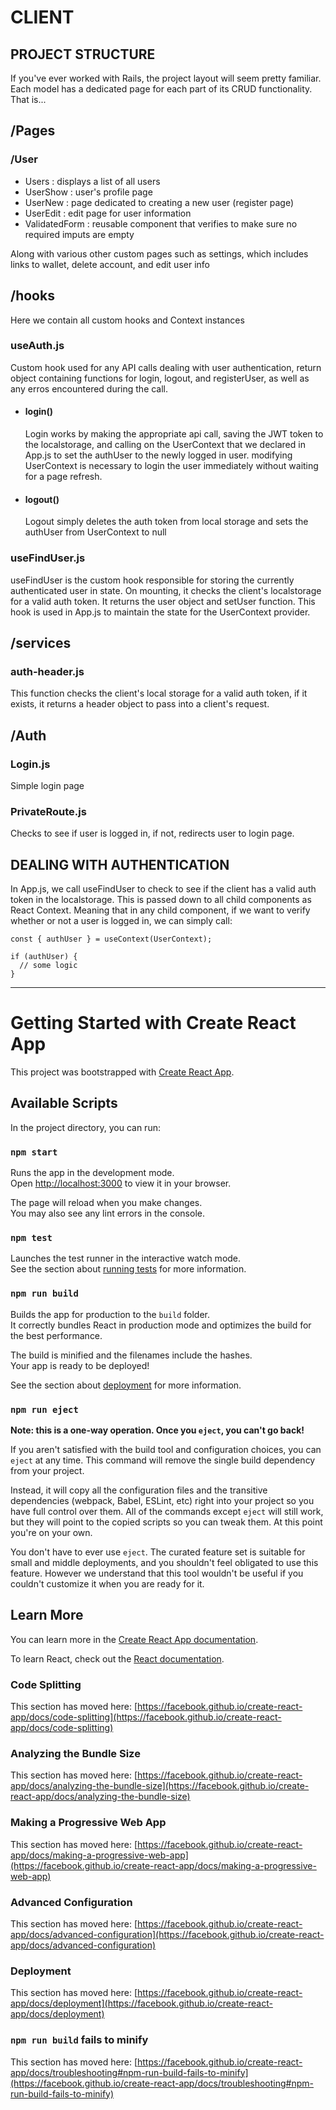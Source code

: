 # CLIENT

## PROJECT STRUCTURE
If you've ever worked with Rails, the project layout will seem pretty familiar.
Each model has a dedicated page for each part of its CRUD functionality. That is...

## /Pages
### /User
* Users : displays a list of all users 
* UserShow : user's profile page
* UserNew : page dedicated to creating a new user (register page)
* UserEdit : edit page for user information
* ValidatedForm : reusable component that verifies to make sure no required imputs are empty

Along with various other custom pages such as settings, which includes links to wallet, delete account, and edit user info

## /hooks
Here we contain all custom hooks and Context instances
### useAuth.js
Custom hook used for any API calls dealing with user authentication, 
return object containing functions for login, logout, and registerUser, as well as any erros encountered during the call.
* #### login()
  Login works by making the appropriate api call, saving the JWT token to the localstorage, and calling on the UserContext that we declared in App.js to set the authUser to the newly logged in user. modifying UserContext is necessary to login the user immediately without waiting for a page refresh.
* #### logout()
  Logout simply deletes the auth token from local storage and sets the authUser from UserContext to null

### useFindUser.js
useFindUser is the custom hook responsible for storing the currently authenticated user in state. On mounting, it 
checks the client's localstorage for a valid auth token. It returns the user object and setUser function.
This hook is used in App.js to maintain the state for the UserContext provider.

## /services
### auth-header.js
This function checks the client's local storage for a valid auth token, if it exists, it returns a header 
object to pass into a client's request.

## /Auth
### Login.js
Simple login page

### PrivateRoute.js
Checks to see if user is logged in, if not, redirects user to login page.

## DEALING WITH AUTHENTICATION
In App.js, we call useFindUser to check to see if the client has a valid auth token in the localstorage. 
This is passed down to all child components as React Context. Meaning that in any child component, if we want 
to verify whether or not a user is logged in, we can simply call:

~~~
const { authUser } = useContext(UserContext);

if (authUser) {
  // some logic
}
~~~

---

# Getting Started with Create React App

This project was bootstrapped with [Create React App](https://github.com/facebook/create-react-app).

## Available Scripts

In the project directory, you can run:

### `npm start`

Runs the app in the development mode.\
Open [http://localhost:3000](http://localhost:3000) to view it in your browser.

The page will reload when you make changes.\
You may also see any lint errors in the console.

### `npm test`

Launches the test runner in the interactive watch mode.\
See the section about [running tests](https://facebook.github.io/create-react-app/docs/running-tests) for more information.

### `npm run build`

Builds the app for production to the `build` folder.\
It correctly bundles React in production mode and optimizes the build for the best performance.

The build is minified and the filenames include the hashes.\
Your app is ready to be deployed!

See the section about [deployment](https://facebook.github.io/create-react-app/docs/deployment) for more information.

### `npm run eject`

**Note: this is a one-way operation. Once you `eject`, you can't go back!**

If you aren't satisfied with the build tool and configuration choices, you can `eject` at any time. This command will remove the single build dependency from your project.

Instead, it will copy all the configuration files and the transitive dependencies (webpack, Babel, ESLint, etc) right into your project so you have full control over them. All of the commands except `eject` will still work, but they will point to the copied scripts so you can tweak them. At this point you're on your own.

You don't have to ever use `eject`. The curated feature set is suitable for small and middle deployments, and you shouldn't feel obligated to use this feature. However we understand that this tool wouldn't be useful if you couldn't customize it when you are ready for it.

## Learn More

You can learn more in the [Create React App documentation](https://facebook.github.io/create-react-app/docs/getting-started).

To learn React, check out the [React documentation](https://reactjs.org/).

### Code Splitting

This section has moved here: [https://facebook.github.io/create-react-app/docs/code-splitting](https://facebook.github.io/create-react-app/docs/code-splitting)

### Analyzing the Bundle Size

This section has moved here: [https://facebook.github.io/create-react-app/docs/analyzing-the-bundle-size](https://facebook.github.io/create-react-app/docs/analyzing-the-bundle-size)

### Making a Progressive Web App

This section has moved here: [https://facebook.github.io/create-react-app/docs/making-a-progressive-web-app](https://facebook.github.io/create-react-app/docs/making-a-progressive-web-app)

### Advanced Configuration

This section has moved here: [https://facebook.github.io/create-react-app/docs/advanced-configuration](https://facebook.github.io/create-react-app/docs/advanced-configuration)

### Deployment

This section has moved here: [https://facebook.github.io/create-react-app/docs/deployment](https://facebook.github.io/create-react-app/docs/deployment)

### `npm run build` fails to minify

This section has moved here: [https://facebook.github.io/create-react-app/docs/troubleshooting#npm-run-build-fails-to-minify](https://facebook.github.io/create-react-app/docs/troubleshooting#npm-run-build-fails-to-minify)
